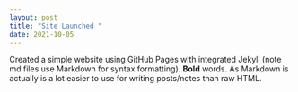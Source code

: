 ```yaml
---
layout: post
title: "Site Launched "
date: 2021-10-05
---
```


Created a simple website using GitHub Pages with integrated Jekyll (note md files use Markdown for syntax formatting).  **Bold** words.  As Markdown is actually is a lot easier to use for writing posts/notes than raw HTML.
